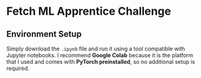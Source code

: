 # Fetch ML Apprentice Challenge

## Environment Setup

Simply download the `.ipynb` file and run it using a tool compatible with Jupyter notebooks. I recommend **Google Colab** because it is the platform that I used and comes with **PyTorch preinstalled**, so no additional setup is required.
